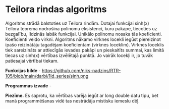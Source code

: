 # Teilora rindas algoritms
Algoritms strādā balstoties uz Teilora rindām. Dotajai funkcijai sinh(x) Teilora teorēma nodrošina polinomu eksistenci, kuru pakāpe, tiecoties uz bezgalību, līdzinās labāk funkcijai. Unikālo polinomu nosaka tās koeficienti. Koeficienti veido virkni. Algoritms nākamo virknes locekli iegūst piereizinot īpašo reizinātāju tagadējam koeficientam (virknes loceklim). Virknes loceklis tiek sareizināts ar attiecīgās ievades pakāpi un pieskaitīts summai, kas limitā tiecas uz sinh(x) vērtības izvēlētajā punktā. Jo vairāk locekļi ir, jo tuvāk patiesajai vērtībai tiekam.

**Funkcijas bilde** - https://github.com/niks-nadzins/RTR-105/blob/main/darbi/1ld_series/sinh.png

**Programmas izvade** - 

**Piezīme.** Es saprotu, ka vērtības varēja iegūt ar long double datu tipu, bet manā programmēšanas vidē tas nestrādāja mistisku iemeslu dēļ.
